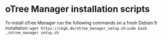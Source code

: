 # oTree Manager installation scripts

To install oTree Manager run the following commands on a fresh Debian 9 installation:
``wget https://ckgk.de/otree_manager_setup.sh``
``sudo bash ./otree_manager_setup.sh``
